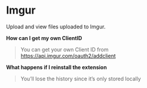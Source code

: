 # Imgur

Upload and view files uploaded to Imgur.

**How can I get my own ClientID**

> You can get your own Client ID from https://api.imgur.com/oauth2/addclient

**What happens if I reinstall the extension**

> You’ll lose the history since it’s only stored locally